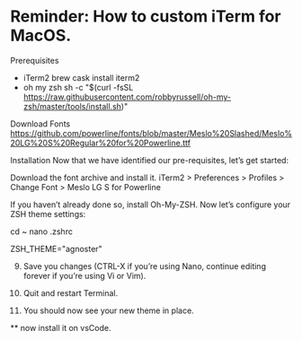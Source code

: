 # Reminder: How to custom iTerm for MacOS.

Prerequisites
- iTerm2
brew cask install iterm2
- oh my zsh
sh -c "$(curl -fsSL https://raw.githubusercontent.com/robbyrussell/oh-my-zsh/master/tools/install.sh)"

Download Fonts
https://github.com/powerline/fonts/blob/master/Meslo%20Slashed/Meslo%20LG%20S%20Regular%20for%20Powerline.ttf


Installation
Now that we have identified our pre-requisites, let’s get started:

Download the font archive and install it.
iTerm2 > Preferences > Profiles > Change Font > Meslo LG S for Powerline

If you haven’t already done so, install Oh-My-ZSH.
Now let’s configure your ZSH theme settings:

cd ~
nano .zshrc

ZSH_THEME="agnoster"


9. Save you changes (CTRL-X if you’re using Nano, continue editing forever if you’re using Vi or Vim).

10. Quit and restart Terminal.

11. You should now see your new theme in place.


** now install it on vsCode.
